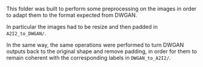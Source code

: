 This folder was built to perform some preprocessing on the images in order to adapt them to the format expected from DWGAN.

In particular the images had to be resize and then padded in `A2I2_to_DWGAN/`.

In the same way, the same operations were performed to turn DWGAN outputs back to the original shape and remove padding, in order for them to remain coherent with the corresponding labels in `DWGAN_to_A2I2/`.
